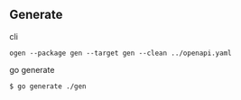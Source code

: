
## Generate
cli
```
ogen --package gen --target gen --clean ../openapi.yaml
```

go generate
```bash
$ go generate ./gen
```
